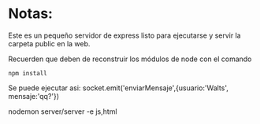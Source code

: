 # Notas:

Este es un pequeño servidor de express listo para ejecutarse y servir la carpeta public en la web.

Recuerden que deben de reconstruir los módulos de node con el comando

```
npm install
```

Se puede ejecutar asi:
socket.emit('enviarMensaje',{usuario:'Walts', mensaje:'qq?'})


nodemon server/server -e js,html